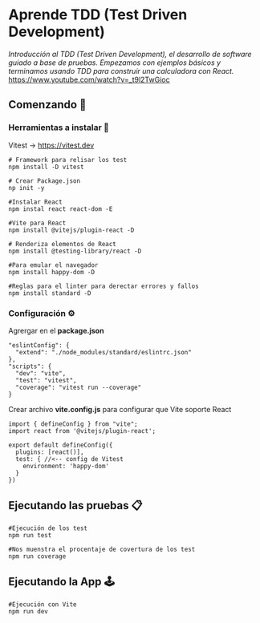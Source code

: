 # Aprende TDD (Test Driven Development)

_Introducción al TDD (Test Driven Development), el desarrollo de software guiado a base de pruebas. Empezamos con ejemplos básicos y terminamos usando TDD para construir una calculadora con React._
https://www.youtube.com/watch?v=_t9l2TwGioc

## Comenzando 🚀

### Herramientas a instalar 🧰

Vitest -> https://vitest.dev

```
# Framework para relisar los test
npm install -D vitest

# Crear Package.json
np init -y

#Instalar React
npm instal react react-dom -E

#Vite para React
npm install @vitejs/plugin-react -D

# Renderiza elementos de React
npm install @testing-library/react -D

#Para emular el navegador
npm install happy-dom -D

#Reglas para el linter para derectar errores y fallos
npm install standard -D
```
### Configuración ⚙️

Agrergar en el **package.json**
```
"eslintConfig": {
  "extend": "./node_modules/standard/eslintrc.json"
},
"scripts": {
  "dev": "vite",
  "test": "vitest",
  "coverage": "vitest run --coverage"
}
```

Crear archivo **vite.config.js** para configurar que Vite soporte React
```
import { defineConfig } from "vite";
import react from '@vitejs/plugin-react';

export default defineConfig({
  plugins: [react()],
  test: { //<-- config de Vitest
    environment: 'happy-dom'
  }
})
```

## Ejecutando las pruebas 📋
```
#Ejecución de los test
npm run test

#Nos muenstra el procentaje de covertura de los test
npm run coverage
```

## Ejecutando la App 🕹️
```
#Ejecución con Vite
npm run dev
```


